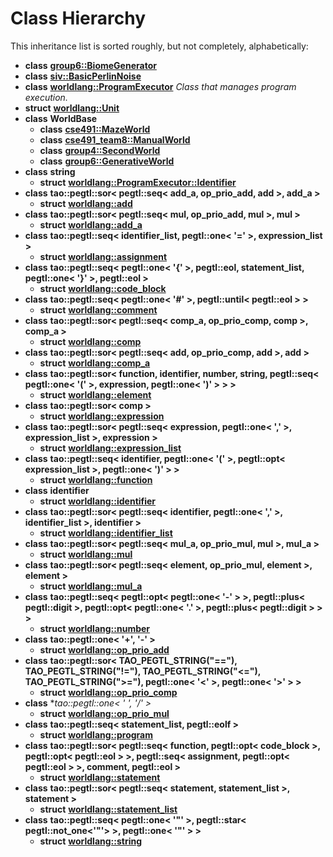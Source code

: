 
# Class Hierarchy

This inheritance list is sorted roughly, but not completely, alphabetically:


* **class** [**group6::BiomeGenerator**](classgroup6_1_1_biome_generator.md) 
* **class** [**siv::BasicPerlinNoise**](classsiv_1_1_basic_perlin_noise.md) 
* **class** [**worldlang::ProgramExecutor**](classworldlang_1_1_program_executor.md) _Class that manages program execution._ 
* **struct** [**worldlang::Unit**](structworldlang_1_1_unit.md) 
* **class** **WorldBase**    
    * **class** [**cse491::MazeWorld**](classcse491_1_1_maze_world.md) 
    * **class** [**cse491\_team8::ManualWorld**](classcse491__team8_1_1_manual_world.md) 
    * **class** [**group4::SecondWorld**](classgroup4_1_1_second_world.md) 
    * **class** [**group6::GenerativeWorld**](classgroup6_1_1_generative_world.md) 
* **class** **string**    
    * **struct** [**worldlang::ProgramExecutor::Identifier**](structworldlang_1_1_program_executor_1_1_identifier.md) 
* **class** **tao::pegtl::sor< pegtl::seq< add_a, op_prio_add, add >, add_a >**    
    * **struct** [**worldlang::add**](structworldlang_1_1add.md) 
* **class** **tao::pegtl::sor< pegtl::seq< mul, op_prio_add, mul >, mul >**    
    * **struct** [**worldlang::add\_a**](structworldlang_1_1add__a.md) 
* **class** **tao::pegtl::seq< identifier_list, pegtl::one< '=' >, expression_list >**    
    * **struct** [**worldlang::assignment**](structworldlang_1_1assignment.md) 
* **class** **tao::pegtl::seq< pegtl::one< '{' >, pegtl::eol, statement_list, pegtl::one< '}' >, pegtl::eol >**    
    * **struct** [**worldlang::code\_block**](structworldlang_1_1code__block.md) 
* **class** **tao::pegtl::seq< pegtl::one< '#' >, pegtl::until< pegtl::eol > >**    
    * **struct** [**worldlang::comment**](structworldlang_1_1comment.md) 
* **class** **tao::pegtl::sor< pegtl::seq< comp_a, op_prio_comp, comp >, comp_a >**    
    * **struct** [**worldlang::comp**](structworldlang_1_1comp.md) 
* **class** **tao::pegtl::sor< pegtl::seq< add, op_prio_comp, add >, add >**    
    * **struct** [**worldlang::comp\_a**](structworldlang_1_1comp__a.md) 
* **class** **tao::pegtl::sor< function, identifier, number, string, pegtl::seq< pegtl::one< '(' >, expression, pegtl::one< ')' > > >**    
    * **struct** [**worldlang::element**](structworldlang_1_1element.md) 
* **class** **tao::pegtl::sor< comp >**    
    * **struct** [**worldlang::expression**](structworldlang_1_1expression.md) 
* **class** **tao::pegtl::sor< pegtl::seq< expression, pegtl::one< ',' >, expression_list >, expression >**    
    * **struct** [**worldlang::expression\_list**](structworldlang_1_1expression__list.md) 
* **class** **tao::pegtl::seq< identifier, pegtl::one< '(' >, pegtl::opt< expression_list >, pegtl::one< ')' > >**    
    * **struct** [**worldlang::function**](structworldlang_1_1function.md) 
* **class** **identifier**    
    * **struct** [**worldlang::identifier**](structworldlang_1_1identifier.md) 
* **class** **tao::pegtl::sor< pegtl::seq< identifier, pegtl::one< ',' >, identifier_list >, identifier >**    
    * **struct** [**worldlang::identifier\_list**](structworldlang_1_1identifier__list.md) 
* **class** **tao::pegtl::sor< pegtl::seq< mul_a, op_prio_mul, mul >, mul_a >**    
    * **struct** [**worldlang::mul**](structworldlang_1_1mul.md) 
* **class** **tao::pegtl::sor< pegtl::seq< element, op_prio_mul, element >, element >**    
    * **struct** [**worldlang::mul\_a**](structworldlang_1_1mul__a.md) 
* **class** **tao::pegtl::seq< pegtl::opt< pegtl::one< '-' > >, pegtl::plus< pegtl::digit >, pegtl::opt< pegtl::one< '.' >, pegtl::plus< pegtl::digit > > >**    
    * **struct** [**worldlang::number**](structworldlang_1_1number.md) 
* **class** **tao::pegtl::one< '+', '-' >**    
    * **struct** [**worldlang::op\_prio\_add**](structworldlang_1_1op__prio__add.md) 
* **class** **tao::pegtl::sor< TAO_PEGTL_STRING("=="), TAO_PEGTL_STRING("!="), TAO_PEGTL_STRING("<="), TAO_PEGTL_STRING(">="), pegtl::one< '<' >, pegtl::one< '>' > >**    
    * **struct** [**worldlang::op\_prio\_comp**](structworldlang_1_1op__prio__comp.md) 
* **class** **tao::pegtl::one< ' *', '/' >**    
    * **struct** [**worldlang::op\_prio\_mul**](structworldlang_1_1op__prio__mul.md) 
* **class** **tao::pegtl::seq< statement_list, pegtl::eolf >**    
    * **struct** [**worldlang::program**](structworldlang_1_1program.md) 
* **class** **tao::pegtl::sor< pegtl::seq< function, pegtl::opt< code_block >, pegtl::opt< pegtl::eol > >, pegtl::seq< assignment, pegtl::opt< pegtl::eol > >, comment, pegtl::eol >**    
    * **struct** [**worldlang::statement**](structworldlang_1_1statement.md) 
* **class** **tao::pegtl::sor< pegtl::seq< statement, statement_list >, statement >**    
    * **struct** [**worldlang::statement\_list**](structworldlang_1_1statement__list.md) 
* **class** **tao::pegtl::seq< pegtl::one< '"' >, pegtl::star< pegtl::not_one<'"'> >, pegtl::one< '"' > >**    
    * **struct** [**worldlang::string**](structworldlang_1_1string.md) 


